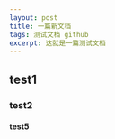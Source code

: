 ```yaml
---
layout: post
title: 一篇新文档
tags: 测试文档 github
excerpt: 这就是一篇测试文档
---
```


## test1
### test2
#### test5